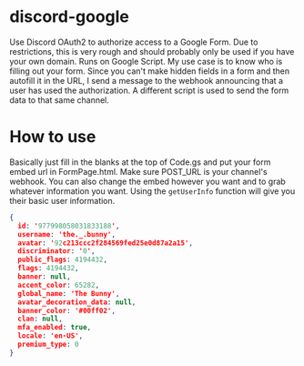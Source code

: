 # discord-google
Use Discord OAuth2 to authorize access to a Google Form. Due to restrictions, this is very rough and should probably only be used if you have your own domain.
Runs on Google Script. My use case is to know who is filling out your form. Since you can't make hidden fields in a form and then autofill it in the URL, I send a message to the webhook announcing that a user has used the authorization. A different script is used to send the form data to that same channel.

# How to use
Basically just fill in the blanks at the top of Code.gs and put your form embed url in FormPage.html.
Make sure POST_URL is your channel's webhook. You can also change the embed however you want and to grab whatever information you want. Using the `getUserInfo` function will give you their basic user information.

```json
{
  id: '977998058031833188',
  username: 'the._.bunny',
  avatar: '92c213ccc2f284569fed25e0d87a2a15',
  discriminator: '0',
  public_flags: 4194432,
  flags: 4194432,
  banner: null,
  accent_color: 65282,
  global_name: 'The Bunny',
  avatar_decoration_data: null,
  banner_color: '#00ff02',
  clan: null,
  mfa_enabled: true,
  locale: 'en-US',
  premium_type: 0
}
```
